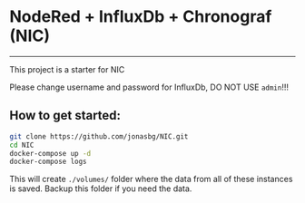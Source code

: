 # NodeRed + InfluxDb + Chronograf (NIC)
---
This project is a starter for NIC

Please change username and password for InfluxDb, DO NOT USE `admin`!!!

## How to get started:
```bash
git clone https://github.com/jonasbg/NIC.git
cd NIC
docker-compose up -d
docker-compose logs
```

This will create `./volumes/` folder where the data from all of these instances is saved. Backup this folder if you need the data.
